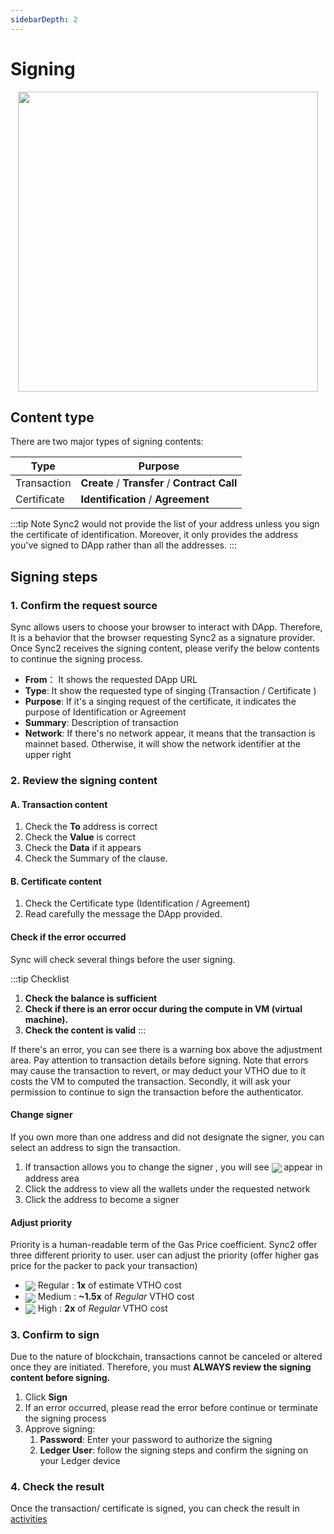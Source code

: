 ```yaml
---
sidebarDepth: 2
---
```

# Signing

<p align="center">
<img height="480" src="~@public/images/sync2/signing.png " >
</p>

## Content type

There are two major types of signing contents:

| Type        | Purpose                                       |
| ----------- | --------------------------------------------- |
| Transaction | **Create** / **Transfer** / **Contract Call** |
| Certificate | **Identification** / **Agreement**            |

:::tip Note
Sync2 would not provide the list of your address unless you sign the certificate of identification. Moreover, it only provides the address you've signed to DApp rather than all the addresses.
:::

## Signing steps

### 1. Confirm the request source <badge text= "External Request" type="tip"/>
Sync allows users to choose your browser to interact with DApp. Therefore, It is a behavior that the browser requesting Sync2 as a signature provider. Once Sync2 receives the signing content, please verify the below contents to continue the signing process.


- **From**： It shows the requested DApp URL 
- **Type**:  It show the requested type of singing (Transaction / Certificate )
- **Purpose**: If it's a singing request of the certificate, it indicates the purpose of Identification or Agreement
- **Summary**: Description of transaction
- **Network**: If there's no network appear, it means that the transaction is mainnet based. Otherwise, it will show the network identifier at the upper right


### 2. Review the signing content
#### A. Transaction content
1. Check the **To** address is correct
2. Check the **Value** is correct
3. Check the **Data** if it appears 
4. Check the Summary of the clause.

#### B. Certificate content
1. Check the Certificate type (Identification / Agreement)
2. Read carefully the message the DApp provided. 

#### Check if the error occurred
Sync will check several things before the user signing. 

:::tip Checklist 
1. **Check the balance is sufficient** 
2. **Check if there is an error occur during the compute in VM (virtual machine).**
3. **Check the content is valid**
:::

If there's an error, you can see there is a warning box above the adjustment area. Pay attention to transaction details before signing. Note that errors may cause the transaction to revert, or may deduct your VTHO due to it costs the VM to computed the transaction. Secondly, it will ask your permission to continue to sign the transaction before the authenticator.

#### Change signer
If you own more than one address and did not designate the signer, you can select an address to sign the transaction.

1. If transaction allows you to change the signer , you will see <img src="~@public/images/sync2/unfold_more.svg" align=center /> appear in address area
2. Click the address to view all the wallets under the requested network
3. Click the address to become a signer 

#### Adjust priority
Priority is a human-readable term of the Gas Price coefficient. Sync2 offer three different priority to user. user can adjust the priority (offer higher gas price for the packer to pack your transaction)

- <img src="~@public/images/sync2/directions_walk.svg" align=center /> Regular : **1x** of estimate  VTHO cost 
- <img src="~@public/images/sync2/directions_car.svg" align=center /> Medium : **~1.5x** of *Regular* VTHO cost 
- <img src="~@public/images/sync2/flight.svg" align=center /> High : **2x** of *Regular* VTHO cost 


### 3. Confirm to sign
Due to the nature of blockchain, transactions cannot be canceled or altered once they are initiated. Therefore, you must **ALWAYS review the signing content before signing.**

1. Click **Sign**
2. If an error occurred, please read the error before continue or terminate the signing process
3. Approve signing:
   1. **Password**: Enter your password to authorize the signing 
   1. **Ledger User**: follow the signing steps and confirm the signing on your Ledger device 

### 4. Check the result
Once the transaction/ certificate is signed, you can check the result in [activities](../user-guide/activities.md)
